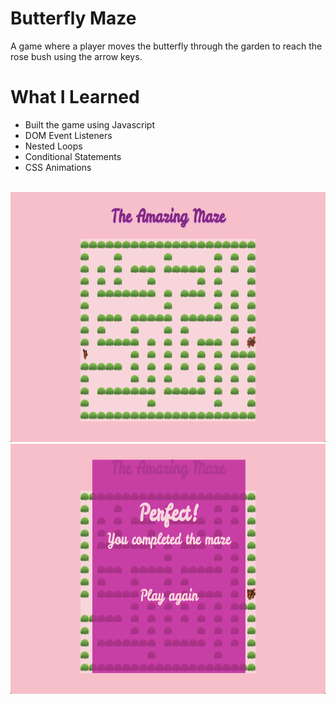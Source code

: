 # Butterfly Maze

A game where a player moves the butterfly through the garden to reach the rose bush using the arrow keys.

# What I Learned

- Built the game using Javascript
- DOM Event Listeners
- Nested Loops
- Conditional Statements
- CSS Animations
    
<br />

<img src="https://github.com/april-limas/maze/blob/master/images/maze1.png" width='600' height='400'>

<br />

<img src="https://github.com/april-limas/maze/blob/master/images/maze2.png" width='600' height='400'>
